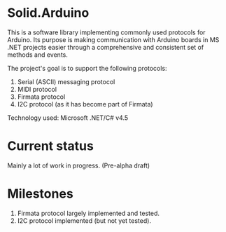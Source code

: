 Solid.Arduino
=============

This is a software library implementing commonly used protocols for Arduino.
Its purpose is making communication with Arduino boards in MS .NET projects easier
through a comprehensive and consistent set of methods and events.

The project's goal is to support the following protocols:
1. Serial (ASCII) messaging protocol
2. MIDI protocol
3. Firmata protocol
4. I2C protocol (as it has become part of Firmata)

Technology used: Microsoft .NET/C# v4.5

Current status
==============
Mainly a lot of work in progress. (Pre-alpha draft)

Milestones
==========
1. Firmata protocol largely implemented and tested.
2. I2C protocol implemented (but not yet tested).
